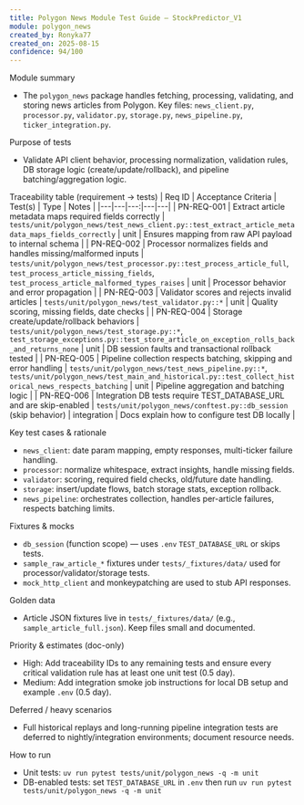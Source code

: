 ```yaml
---
title: Polygon News Module Test Guide — StockPredictor_V1
module: polygon_news
created_by: Ronyka77
created_on: 2025-08-15
confidence: 94/100
---
```


Module summary
- The `polygon_news` package handles fetching, processing, validating, and storing news articles from Polygon. Key files: `news_client.py`, `processor.py`, `validator.py`, `storage.py`, `news_pipeline.py`, `ticker_integration.py`.

Purpose of tests
- Validate API client behavior, processing normalization, validation rules, DB storage logic (create/update/rollback), and pipeline batching/aggregation logic.

Traceability table (requirement → tests)
| Req ID | Acceptance Criteria | Test(s) | Type | Notes |
|---|---|---:|---|---|
| PN-REQ-001 | Extract article metadata maps required fields correctly | `tests/unit/polygon_news/test_news_client.py::test_extract_article_metadata_maps_fields_correctly` | unit | Ensures mapping from raw API payload to internal schema |
| PN-REQ-002 | Processor normalizes fields and handles missing/malformed inputs | `tests/unit/polygon_news/test_processor.py::test_process_article_full`, `test_process_article_missing_fields`, `test_process_article_malformed_types_raises` | unit | Processor behavior and error propagation |
| PN-REQ-003 | Validator scores and rejects invalid articles | `tests/unit/polygon_news/test_validator.py::*` | unit | Quality scoring, missing fields, date checks |
| PN-REQ-004 | Storage create/update/rollback behaviors | `tests/unit/polygon_news/test_storage.py::*`, `test_storage_exceptions.py::test_store_article_on_exception_rolls_back_and_returns_none` | unit | DB session faults and transactional rollback tested |
| PN-REQ-005 | Pipeline collection respects batching, skipping and error handling | `tests/unit/polygon_news/test_news_pipeline.py::*`, `tests/unit/polygon_news/test_main_and_historical.py::test_collect_historical_news_respects_batching` | unit | Pipeline aggregation and batching logic |
| PN-REQ-006 | Integration DB tests require TEST_DATABASE_URL and are skip-enabled | `tests/unit/polygon_news/conftest.py::db_session` (skip behavior) | integration | Docs explain how to configure test DB locally |

Key test cases & rationale
- `news_client`: date param mapping, empty responses, multi-ticker failure handling.
- `processor`: normalize whitespace, extract insights, handle missing fields.
- `validator`: scoring, required field checks, old/future date handling.
- `storage`: insert/update flows, batch storage stats, exception rollback.
- `news_pipeline`: orchestrates collection, handles per-article failures, respects batching limits.

Fixtures & mocks
- `db_session` (function scope) — uses `.env` `TEST_DATABASE_URL` or skips tests.
- `sample_raw_article_*` fixtures under `tests/_fixtures/data/` used for processor/validator/storage tests.
- `mock_http_client` and monkeypatching are used to stub API responses.

Golden data
- Article JSON fixtures live in `tests/_fixtures/data/` (e.g., `sample_article_full.json`). Keep files small and documented.

Priority & estimates (doc-only)
- High: Add traceability IDs to any remaining tests and ensure every critical validation rule has at least one unit test (0.5 day).
- Medium: Add integration smoke job instructions for local DB setup and example `.env` (0.5 day).

Deferred / heavy scenarios
- Full historical replays and long-running pipeline integration tests are deferred to nightly/integration environments; document resource needs.

How to run
- Unit tests: `uv run pytest tests/unit/polygon_news -q -m unit`
- DB-enabled tests: set `TEST_DATABASE_URL` in `.env` then run `uv run pytest tests/unit/polygon_news -q -m unit`


